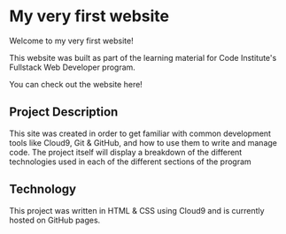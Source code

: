 # My very first website

Welcome to my very first website!

This website was built as part of the learning material for Code Institute's Fullstack Web Developer program.

You can check out the website here!

## Project Description
This site was created in order to get familiar with common development tools like Cloud9, Git & GitHub, and how to use them to write and manage code. The project itself will display a breakdown of the different technologies used in each of the different sections of the program

## Technology
This project was written in HTML & CSS using Cloud9 and is currently hosted on GitHub pages.
